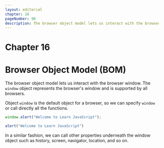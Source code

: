 ```yaml
---
layout: editorial
chapter: 16
pageNumber: 98
description: The browser object model lets us interact with the browser window. Through it one can control or manipulate various aspects of the browser, such as the window, frames, history, location, and more.
---
```


# Chapter 16
# Browser Object Model (BOM)

The browser object model lets us interact with the browser window. The `window` object represents the browser's window and is supported by all browsers.

Object `window` is the default object for a browser, so we can specify `window` or call directly all the functions.

```javascript
window.alert("Welcome to Learn JavaScript");  

alert("Welcome to Learn JavaScript")
```

In a similar fashion, we can call other properties underneath the window object such as history, screen, navigator, location, and so on.



